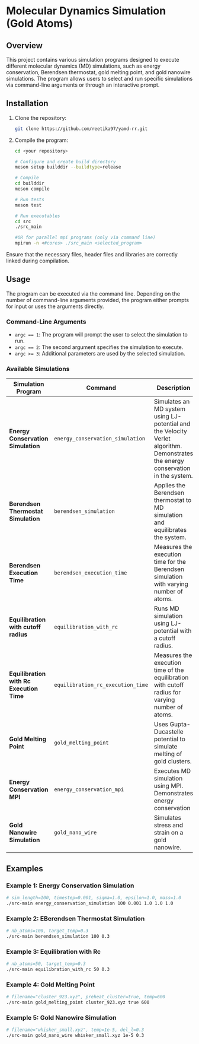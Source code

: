 # Molecular Dynamics Simulation (Gold Atoms)

## Overview

This project contains various simulation programs designed to execute different molecular dynamics (MD) simulations, such as energy conservation, Berendsen thermostat, gold melting point, and gold nanowire simulations. The program allows users to select and run specific simulations via command-line arguments or through an interactive prompt.

## Installation

1. Clone the repository:
    ```sh
    git clone https://github.com/reetika97/yamd-rr.git
    ```
2. Compile the program:
    ```bash
    cd <your repository>
    
    # Configure and create build directory
    meson setup builddir --buildtype=release
    
    # Compile
    cd builddir
    meson compile
    
    # Run tests
    meson test

    # Run executables
    cd src
    ./src_main

    #OR for parallel mpi programs (only via command line)
    mpirun -n <#cores> ./src_main <selected_program>
    ```

Ensure that the necessary files, header files and libraries are correctly linked during compilation.

## Usage

The program can be executed via the command line. Depending on the number of command-line arguments provided, the program either prompts for input or uses the arguments directly.

### Command-Line Arguments

- `argc == 1`: The program will prompt the user to select the simulation to run.
- `argc == 2`: The second argument specifies the simulation to execute.
- `argc >= 3`: Additional parameters are used by the selected simulation.

### Available Simulations

| Simulation Program               | Command                    | Description                                                                 | Additional Parameters |
|----------------------------------|----------------------------|-----------------------------------------------------------------------------|-----------------------|
| **Energy Conservation Simulation**   | `energy_conservation_simulation` | Simulates an MD system using LJ-potential and the Velocity Verlet algorithm. Demonstrates the energy conservation in the system.                      | `sim_length` (double), `timestep` (double), `sigma` (double), `epsilon` (double), `mass` (double) |
| **Berendsen Thermostat Simulation**  | `berendsen_simulation`      | Applies the Berendsen thermostat to MD simulation and equilibrates the system.                  | `nb_atoms` (int), `target_temp` (double) |
| **Berendsen Execution Time**         | `berendsen_execution_time`  | Measures the execution time for the Berendsen simulation with varying number of atoms. | None |
| **Equilibration with cutoff radius**            | `equilibration_with_rc`     | Runs MD simulation using LJ-potential with a cutoff radius.                                     | `nb_atoms` (int), `target_temp` (double) |
| **Equilibration with Rc Execution Time**  | `equilibration_rc_execution_time` | Measures the execution time of the equilibration with cutoff radius for varying number of atoms.   | None |
| **Gold Melting Point**               | `gold_melting_point`        | Uses Gupta-Ducastelle potential to simulate melting of gold clusters.                   | `filename` (string), `preheat_cluster` (bool), `temp` (double) |
| **Energy Conservation MPI**          | `energy_conservation_mpi`   | Executes MD simulation using MPI. Demonstrates energy conservation                        | None |
| **Gold Nanowire Simulation**         | `gold_nano_wire`            | Simulates stress and strain on a gold nanowire.                              | `filename` (string), `temp` (double), `del_l` (double) |

## Examples

### Example 1: Energy Conservation Simulation
```bash
# sim_length=100, timestep=0.001, sigma=1.0, epsilon=1.0, mass=1.0 
./src-main energy_conservation_simulation 100 0.001 1.0 1.0 1.0
```
### Example 2: EBerendsen Thermostat Simulation
```bash
# nb_atoms=100, target_temp=0.3
./src-main berendsen_simulation 100 0.3
```

### Example 3: Equilibration with Rc
```bash
# nb_atoms=50, target_temp=0.3
./src-main equilibration_with_rc 50 0.3
```
### Example 4: Gold Melting Point
```bash
# filename="cluster_923.xyz", preheat_cluster=true, temp=600
./src-main gold_melting_point cluster_923.xyz true 600
```

### Example 5: Gold Nanowire Simulation
```bash
# filename="whisker_small.xyz", temp=1e-5, del_l=0.3
./src-main gold_nano_wire whisker_small.xyz 1e-5 0.3
```